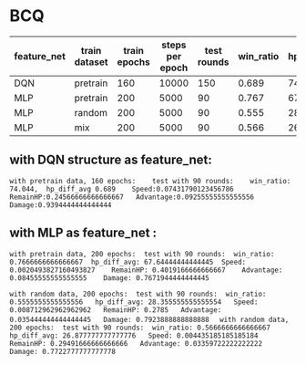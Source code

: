 # BCQ

|  feature_net | train dataset | train epochs | steps per epoch | test rounds | win_ratio | hp_diff_avg | Speed | RemainHP | Advantage |  Damage |
| ----|----|----|----|----|----|----|----|----|----|----|
| DQN | pretrain | 160 | 10000 | 150 | 0.689 | 74.044 | 0.0743 | 0.2456 | 0.0925 | 0.939 |
| MLP | pretrain | 200 | 5000 | 90 | 0.767 | 67.644 | 0.002 | 0.402 |0.0846| 0.7672 |
| MLP | random | 200 | 5000 | 90 | 0.555 | 28.355 | 0.0087 | 0.2785 | 0.0354 | 0.792|
| MLP | mix | 200 | 5000 | 90 | 0.566 | 26.87 | 0.0044 | 0.295 | 0.0336 | 0.772 |





## with DQN structure as feature_net:
`
with pretrain data, 160 epochs:   
test with 90 rounds:   
 win_ratio: 74.044, 
 hp_diff_avg 0.689   
 Speed:0.07431790123456786   
RemainHP:0.24566666666666667  
Advantage:0.09255555555555556  
Damage:0.9394444444444444  
`

## with MLP  as feature_net :
`
with pretrain data, 200 epochs: 
test with 90 rounds: 
 win_ratio: 0.7666666666666667 
 hp_diff_avg: 67.64444444444445 
 Speed: 0.0020493827160493827   
 RemainHP: 0.4019166666666667   
 Advantage: 0.08455555555555555   
 Damage: 0.7671944444444445 
 `
   
 `
 with random data, 200 epochs: 
 test with 90 rounds: 
 win_ratio: 0.5555555555555556  
 hp_diff_avg: 28.355555555555554  
 Speed: 0.008712962962962962  
 RemainHP: 0.2785  
 Advantage: 0.035444444444444445  
 Damage: 0.7923888888888888  
 `
 `
 with random data, 200 epochs: 
 test with 90 rounds: 
  win_ratio: 0.5666666666666667  
 hp_diff_avg: 26.877777777777776  
 Speed: 0.004435185185185184  
 RemainHP: 0.29491666666666666  
 Advantage: 0.03359722222222222  
 Damage: 0.7722777777777778  
 `


